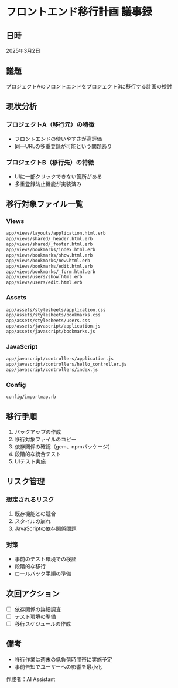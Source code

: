 # フロントエンド移行計画 議事録

## 日時
2025年3月2日

## 議題
プロジェクトAのフロントエンドをプロジェクトBに移行する計画の検討

## 現状分析

### プロジェクトA（移行元）の特徴
- フロントエンドの使いやすさが高評価
- 同一URLの多重登録が可能という問題あり

### プロジェクトB（移行先）の特徴
- UIに一部クリックできない箇所がある
- 多重登録防止機能が実装済み

## 移行対象ファイル一覧

### Views
```bash
app/views/layouts/application.html.erb
app/views/shared/_header.html.erb
app/views/shared/_footer.html.erb
app/views/bookmarks/index.html.erb
app/views/bookmarks/show.html.erb
app/views/bookmarks/new.html.erb
app/views/bookmarks/edit.html.erb
app/views/bookmarks/_form.html.erb
app/views/users/show.html.erb
app/views/users/edit.html.erb
```

### Assets
```bash
app/assets/stylesheets/application.css
app/assets/stylesheets/bookmarks.css
app/assets/stylesheets/users.css
app/assets/javascript/application.js
app/assets/javascript/bookmarks.js
```

### JavaScript
```bash
app/javascript/controllers/application.js
app/javascript/controllers/hello_controller.js
app/javascript/controllers/index.js
```

### Config
```bash
config/importmap.rb
```

## 移行手順

1. バックアップの作成
2. 移行対象ファイルのコピー
3. 依存関係の確認（gem、npmパッケージ）
4. 段階的な統合テスト
5. UIテスト実施

## リスク管理

### 想定されるリスク
1. 既存機能との競合
2. スタイルの崩れ
3. JavaScriptの依存関係問題

### 対策
- 事前のテスト環境での検証
- 段階的な移行
- ロールバック手順の準備

## 次回アクション
- [ ] 依存関係の詳細調査
- [ ] テスト環境の準備
- [ ] 移行スケジュールの作成

## 備考
- 移行作業は週末の低負荷時間帯に実施予定
- 事前告知でユーザーへの影響を最小化

作成者：AI Assistant 
